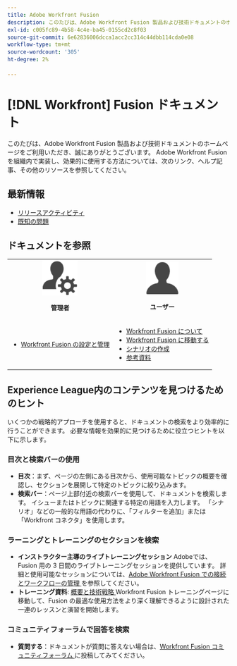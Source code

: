 ```yaml
---
title: Adobe Workfront Fusion
description: このたびは、Adobe Workfront Fusion 製品および技術ドキュメントのホームページをご利用いただき、誠にありがとうございます。 Adobe Workfront Fusion を組織内で実装し、効果的に使用する方法については、次のリンク、ヘルプ記事、その他のリソースを参照してください。
exl-id: c005fc89-4b58-4c4e-ba45-0155cd2c8f03
source-git-commit: 6e62836006dcca1acc2cc314c44dbb114cda0e08
workflow-type: tm+mt
source-wordcount: '305'
ht-degree: 2%

---
```


# [!DNL Workfront] Fusion ドキュメント

このたびは、Adobe Workfront Fusion 製品および技術ドキュメントのホームページをご利用いただき、誠にありがとうございます。 Adobe Workfront Fusion を組織内で実装し、効果的に使用する方法については、次のリンク、ヘルプ記事、その他のリソースを参照してください。

## 最新情報

* [リリースアクティビティ](/help/workfront-fusion/fusion-product-releases/fusion-release-activity.md)
* [ 既知の問題 ](https://experienceleague.adobe.com/en/docs/workfront-known-issues/issues/fusion/workfrontfusion)

## ドキュメントを参照

<table>

<tr>
    <td style="text-align: center;"><img src="assets/admin-icon.png" style="width: 80px; height: 80px;"><p><b>管理者</b></p></td>
    <td style="text-align: center;"><img src="assets/users-icon.png" style="width: 75px; height: 75px;"><p><b>ユーザー</b></p></td>
  </tr>
  <tr>
    <td>
    <ul>
    <li><a href="/help/workfront-fusion/set-up-and-manage-workfront-fusion/set-up-and-manage-workfront-fusion-toc.md">Workfront Fusion の設定と管理</a></li>
    </ul>
 </td>
    <td>
        <ul>
        <li><a href="/help/workfront-fusion/get-started-with-fusion/understand-fusion/understand-fusion-toc.md">Workfront Fusion について</a></li>
        <li><a href="/help/workfront-fusion/get-started-with-fusion/navigate-fusion/navigate-workfront-fusion.md">Workfront Fusion に移動する</a></li>
        <li><a href="/help/workfront-fusion/create-scenarios/create-scenarios-toc.md">シナリオの作成</a></li>
        <li><a href="/help/workfront-fusion/references/references-toc.md">参考資料</a></li>
        </ul>
    </td>
  </tr>
</table>

## Experience League内のコンテンツを見つけるためのヒント

いくつかの戦略的アプローチを使用すると、ドキュメントの検索をより効率的に行うことができます。 必要な情報を効果的に見つけるために役立つヒントを以下に示します。

### 目次と検索バーの使用

* **目次**：まず、ページの左側にある目次から、使用可能なトピックの概要を確認し、セクションを展開して特定のトピックに絞り込みます。
* **検索バー**：ページ上部付近の検索バーを使用して、ドキュメントを検索します。 イシューまたはトピックに関連する特定の用語を入力します。 「シナリオ」などの一般的な用語の代わりに、「フィルターを追加」または「Workfront コネクタ」を使用します。

### ラーニングとトレーニングのセクションを検索

* **インストラクター主導のライブトレーニングセッション** Adobeでは、Fusion 用の 3 日間のライブトレーニングセッションを提供しています。 詳細と使用可能なセッションについては、[Adobe Workfront Fusion での接続とワークフローの管理 ](https://learning.adobe.com/courses/adobe_workfront/cours000000000098121.html) を参照してください。
* **トレーニング資料**: [ 概要と技術戦略 ](https://experienceleague.adobe.com/en/docs/workfront-learn/tutorials-workfront/fusion/welcome-to-workfront-fusion/introduction-and-tech-strategy)Workfront Fusion トレーニングページに移動して、Fusion の最適な使用方法をより深く理解できるように設計された一連のレッスンと演習を開始します。

### コミュニティフォーラムで回答を検索

* **質問する**：ドキュメントが質問に答えない場合は、[Workfront Fusion コミュニティフォーラム ](https://experienceleaguecommunities.adobe.com/t5/workfront-fusion/ct-p/workfront-fusion-2) に投稿してみてください。
